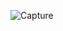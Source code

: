 ![Capture](https://github.com/berdies/PicoCTF-2024/assets/132856091/22697322-2f8a-4759-a5c3-dccc1e401fc4)
